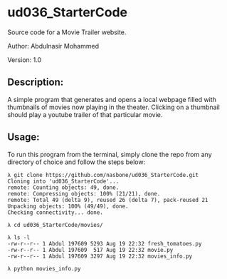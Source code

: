 # ud036_StarterCode
Source code for a Movie Trailer website.

Author: Abdulnasir Mohammed

Version: 1.0

Description:
-----------
A simple program that generates and opens a local webpage filled with thumbnails of movies now playing in the theater. Clicking on a thumbnail should play a youtube trailer of that particular movie.

Usage:
-----
To run this program from the terminal, simply clone the repo from any directory of choice and follow the steps below:

```
λ git clone https://github.com/nasbone/ud036_StarterCode.git
Cloning into 'ud036_StarterCode'...
remote: Counting objects: 49, done.
remote: Compressing objects: 100% (21/21), done.
remote: Total 49 (delta 9), reused 26 (delta 7), pack-reused 21
Unpacking objects: 100% (49/49), done.
Checking connectivity... done.

λ cd ud036_StarterCode/movies/

λ ls -l
-rw-r--r-- 1 Abdul 197609 5293 Aug 19 22:32 fresh_tomatoes.py
-rw-r--r-- 1 Abdul 197609  517 Aug 19 22:32 movie.py
-rw-r--r-- 1 Abdul 197609 3297 Aug 19 22:32 movies_info.py

λ python movies_info.py
```


